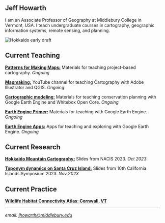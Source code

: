 ## Jeff Howarth  

I am an Associate Professor of Geography at Middlebury College in Vermont, USA. I teach undergraduate courses in cartography, geographic information systems, remote sensing, and planning.

![Hokkaido early draft](/images/hokkaido_cropped.png)

## Current Teaching  

[**Patterns for Making Maps:**](https://jeffhowarth.github.io/cartEdu/) Materials for teaching project-based cartography. *Ongoing*  

[**Mapmaking:**](https://www.youtube.com/channel/UC5aiwSQBSrMrS3ZdZ_PDpQg) YouTube channel for teaching Cartography with Adobe Illustrator and QGIS. *Ongoing* 

[**Cartographic modeling:**](https://jeffhowarth.github.io/cartographic-modeling/) Materials for teaching conservation planning with Google Earth Engine and Whitebox Open Core. *Ongoing*

[**Earth Engine Primer:**](https://jeffhowarth.github.io/eeprimer/) Materials for teaching with Google Earth Engine. *Ongoing*  

[**Earth Engine Apps:**](https://jhowarth.users.earthengine.app/) Apps for teaching and exploring with Google Earth Engine. *Ongoing* 

## Current Research    

[**Hokkaido Mountain Cartography:**](https://docs.google.com/presentation/d/1FNzZv8uxfSuqtvo-47VTBsPVJsbg0ZBKyq6v_kqCssc/edit?usp=sharing) Slides from NACIS 2023. *Oct 2023*    

[**Toponym dynamics on Santa Cruz Island:**](https://docs.google.com/presentation/d/1WuR2_Qj9izHtNO_TlYbVOom-esAQnLpvJ1UeFNziG7k/edit?usp=sharing) Slides from 10th California Islands Symposium 2023. *Nov 2023*      

## Current Practice  

[**Wildlife Habitat Connectivity Atlas: Cornwall, VT**](https://jhowarth.users.earthengine.app/view/cornwall-connectivity)  

---  

*email: jhowarth@middlebury.edu*  
